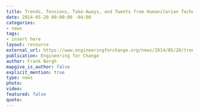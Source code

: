 ```yaml
---
title: Trends, Tensions, Take-Aways, and Tweets from Humanitarian Technology 2014
date: 2014-05-20 00:00:00 -04:00
categories:
- news
tags:
- insert here
layout: resource
external_url: https://www.engineeringforchange.org/news/2014/05/20/trends_tensions_take_aways_and_tweets_from_humanitarian_technology_2014.html
publication: Engineering for Change
author: Frank Bergh
mapgive_is_author: false
explicit_mention: true
type: news
photo: 
video: 
featured: false
quote: 
---
```


